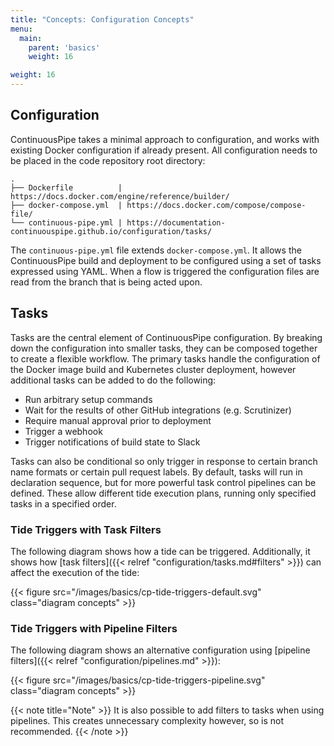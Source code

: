 ```yaml
---
title: "Concepts: Configuration Concepts"
menu:
  main:
    parent: 'basics'
    weight: 16

weight: 16
---
```


## Configuration

ContinuousPipe takes a minimal approach to configuration, and works with existing Docker configuration if already present. All configuration needs to be placed in the code repository root directory:

``` text
.
├── Dockerfile          | https://docs.docker.com/engine/reference/builder/
├── docker-compose.yml  | https://docs.docker.com/compose/compose-file/
└── continuous-pipe.yml | https://documentation-continuouspipe.github.io/configuration/tasks/
```

The `continuous-pipe.yml` file extends `docker-compose.yml`. It allows the ContinuousPipe build and deployment to be configured using a set of tasks expressed using YAML. When a flow is triggered the configuration files are read from the branch that is being acted upon.

## Tasks

Tasks are the central element of ContinuousPipe configuration. By breaking down the configuration into smaller tasks, they can be composed together to create a flexible workflow. The primary tasks handle the configuration of the Docker image build and Kubernetes cluster deployment, however additional tasks can be added to do the following:

- Run arbitrary setup commands
- Wait for the results of other GitHub integrations (e.g. Scrutinizer)
- Require manual approval prior to deployment
- Trigger a webhook
- Trigger notifications of build state to Slack

Tasks can also be conditional so only trigger in response to certain branch name formats or certain pull request labels. By default, tasks will run in declaration sequence, but for more powerful task control pipelines can be defined. These allow different tide execution plans, running only specified tasks in a specified order.

### Tide Triggers with Task Filters

The following diagram shows how a tide can be triggered. Additionally, it shows how [task filters]({{< relref "configuration/tasks.md#filters" >}}) can affect the execution of the tide:

{{< figure src="/images/basics/cp-tide-triggers-default.svg" class="diagram concepts" >}}

### Tide Triggers with Pipeline Filters

The following diagram shows an alternative configuration using [pipeline filters]({{< relref "configuration/pipelines.md" >}}):

{{< figure src="/images/basics/cp-tide-triggers-pipeline.svg" class="diagram concepts" >}}

{{< note title="Note" >}}
It is also possible to add filters to tasks when using pipelines. This creates unnecessary complexity however, so is not recommended.
{{< /note >}}
